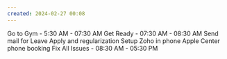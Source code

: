 ```yaml
---
created: 2024-02-27 00:08
---
```

Go to Gym - 5:30 AM - 07:30 AM
Get Ready - 07:30 AM - 08:30 AM
Send mail for Leave Apply and regularization
Setup Zoho in phone
Apple Center phone booking
Fix All Issues - 08:30 AM - 05:30 PM

